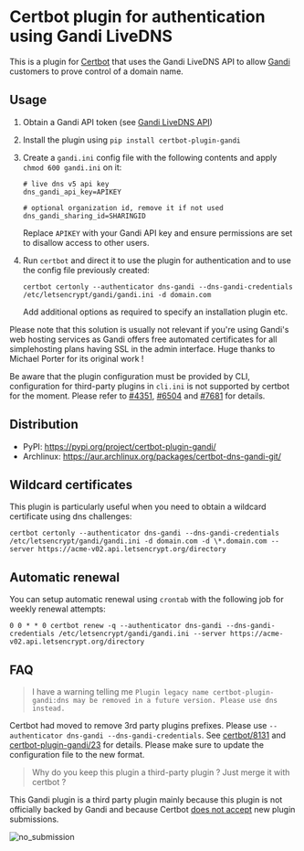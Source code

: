 # Certbot plugin for authentication using Gandi LiveDNS

This is a plugin for [Certbot](https://certbot.eff.org/) that uses the Gandi
LiveDNS API to allow [Gandi](https://www.gandi.net/)
customers to prove control of a domain name.

## Usage

1. Obtain a Gandi API token (see [Gandi LiveDNS API](https://doc.livedns.gandi.net/))

2. Install the plugin using `pip install certbot-plugin-gandi`

3. Create a `gandi.ini` config file with the following contents and apply `chmod 600 gandi.ini` on it:
   ```
   # live dns v5 api key
   dns_gandi_api_key=APIKEY

   # optional organization id, remove it if not used
   dns_gandi_sharing_id=SHARINGID
   ```
   Replace `APIKEY` with your Gandi API key and ensure permissions are set
   to disallow access to other users.

4. Run `certbot` and direct it to use the plugin for authentication and to use
   the config file previously created:
   ```
   certbot certonly --authenticator dns-gandi --dns-gandi-credentials /etc/letsencrypt/gandi/gandi.ini -d domain.com
   ```
   Add additional options as required to specify an installation plugin etc.

Please note that this solution is usually not relevant if you're using Gandi's web hosting services as Gandi offers free automated certificates for all simplehosting plans having SSL in the admin interface. Huge thanks to Michael Porter for its original work !

Be aware that the plugin configuration must be provided by CLI, configuration for third-party plugins in `cli.ini` is not supported by certbot for the moment. Please refer to [#4351](https://github.com/certbot/certbot/issues/4351), [#6504](https://github.com/certbot/certbot/issues/6504) and [#7681](https://github.com/certbot/certbot/issues/7681) for details.

## Distribution

* PyPI: https://pypi.org/project/certbot-plugin-gandi/
* Archlinux: https://aur.archlinux.org/packages/certbot-dns-gandi-git/

## Wildcard certificates

This plugin is particularly useful when you need to obtain a wildcard certificate using dns challenges:

```
certbot certonly --authenticator dns-gandi --dns-gandi-credentials /etc/letsencrypt/gandi/gandi.ini -d domain.com -d \*.domain.com --server https://acme-v02.api.letsencrypt.org/directory
```

## Automatic renewal

You can setup automatic renewal using `crontab` with the following job for weekly renewal attempts:

```
0 0 * * 0 certbot renew -q --authenticator dns-gandi --dns-gandi-credentials /etc/letsencrypt/gandi/gandi.ini --server https://acme-v02.api.letsencrypt.org/directory
```

## FAQ

> I have a warning telling me `Plugin legacy name certbot-plugin-gandi:dns may be removed in a future version. Please use dns instead.`

Certbot had moved to remove 3rd party plugins prefixes. Please use `--authenticator dns-gandi --dns-gandi-credentials`. See [certbot/8131](https://github.com/certbot/certbot/pull/8131) and [certbot-plugin-gandi/23](https://github.com/obynio/certbot-plugin-gandi/issues/23) for details. Please make sure to update the configuration file to the new format.

> Why do you keep this plugin a third-party plugin ? Just merge it with certbot ?

This Gandi plugin is a third party plugin mainly because this plugin is not officially backed by Gandi and because Certbot [does not accept](https://certbot.eff.org/docs/contributing.html?highlight=propagation#writing-your-own-plugin) new plugin submissions.

![no_submission](https://user-images.githubusercontent.com/2095991/101479748-fd9da280-3952-11eb-884f-491470718f4d.png)

